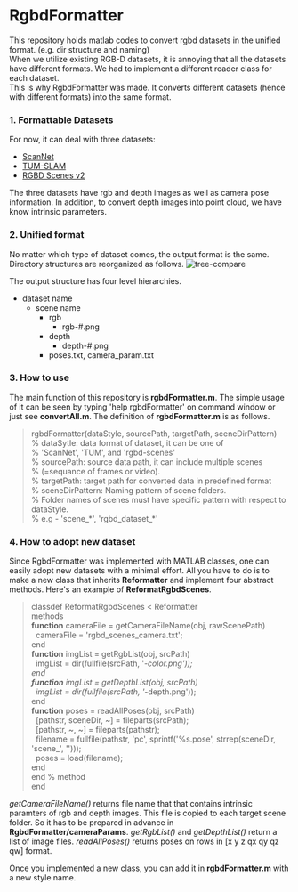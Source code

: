 # RgbdFormatter
This repository holds matlab codes to convert rgbd datasets in the unified format. (e.g. dir structure and naming) </br>
When we utilize existing RGB-D datasets, it is annoying that all the datasets have different formats. We had to implement a different reader class for each dataset. </br>
This is why RgbdFormatter was made. It converts different datasets (hence with different formats) into the same format. </br>

### 1. Formattable Datasets
For now, it can deal with three datasets:
- [ScanNet](http://www.scan-net.org)
- [TUM-SLAM](https://vision.in.tum.de/data/datasets/rgbd-dataset/download)
- [RGBD Scenes v2](http://rgbd-dataset.cs.washington.edu/dataset/rgbd-scenes/)

The three datasets have rgb and depth images as well as camera pose information. In addition, to convert depth images into point cloud, we have know intrinsic parameters.

### 2. Unified format
No matter which type of dataset comes, the output format is the same.
Directory structures are reorganized as follows.
![tree-compare](https://github.com/goodgodgd/RgbdFormatter/blob/master/imgs/tree-compare.png)

The output structure has four level hierarchies.
- dataset name
	- scene name
		- rgb
			- rgb-#.png
		- depth
			- depth-#.png
		- poses.txt, camera_param.txt

### 3. How to use
The main function of this repository is **rgbdFormatter.m**. The simple usage of it can be seen by typing 'help rgbdFormatter' on command window or just see **convertAll.m**.
The definition of **rgbdFormatter.m** is as follows.
> rgbdFormatter(dataStyle, sourcePath, targetPath, sceneDirPattern) </br>
> % dataSytle: data format of dataset, it can be one of </br>
> %             'ScanNet', 'TUM', and 'rgbd-scenes' </br>
> % sourcePath: source data path, it can include multiple scenes </br>
> %               (=sequance of frames or video).  </br>
> % targetPath: target path for converted data in predefined format </br>
> % sceneDirPattern: Naming pattern of scene folders. </br>
> %   Folder names of scenes must have specific pattern with respect to dataStyle. </br>
> %   e.g - 'scene_\*', 'rgbd_dataset_\*' </br>

### 4. How to adopt new dataset
Since RgbdFormatter was implemented with MATLAB classes, one can easily adopt new datasets with a minimal effort. 
All you have to do is to make a new class that inherits **Reformatter** and implement four abstract methods. Here's an example of **ReformatRgbdScenes**.

> classdef ReformatRgbdScenes < Reformatter </br>
> methods </br>
>     **function** cameraFile = getCameraFileName(obj, rawScenePath) </br>
>         &nbsp;&nbsp;cameraFile = 'rgbd_scenes_camera.txt'; </br>
>     end </br>
>     **function** imgList = getRgbList(obj, srcPath) </br>
>         &nbsp;&nbsp;imgList = dir(fullfile(srcPath, '*-color.png')); </br>
>     end </br>
>     **function** imgList = getDepthList(obj, srcPath) </br>
>         &nbsp;&nbsp;imgList = dir(fullfile(srcPath, '*-depth.png')); </br>
>     end </br>
>     **function** poses = readAllPoses(obj, srcPath) </br>
>         &nbsp;&nbsp;[pathstr, sceneDir, ~] = fileparts(srcPath); </br>
>         &nbsp;&nbsp;[pathstr, ~, ~] = fileparts(pathstr); </br>
>         &nbsp;&nbsp;filename = fullfile(pathstr, 'pc', sprintf('%s.pose', strrep(sceneDir, 'scene_', ''))); </br>
>         &nbsp;&nbsp;poses = load(filename); </br>
>     end </br>
> end % method </br>
> end </br>

*getCameraFileName()* returns file name that that contains intrinsic paramters of rgb and depth images. This file is copied to each target scene folder. So it has to be prepared in advance in **RgbdFormatter/cameraParams**.
*getRgbList()* and *getDepthList()* return a list of image files.
*readAllPoses()* returns poses on rows in [x y z qx qy qz qw] format.

Once you implemented a new class, you can add it in **rgbdFormatter.m** with a new style name.

